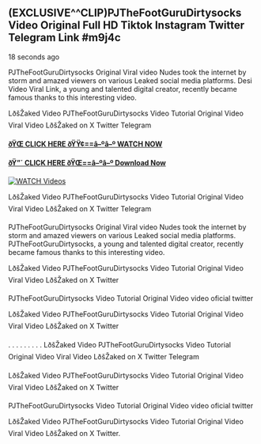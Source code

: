 ## (EXCLUSIVE^^CLIP)PJTheFootGuruDirtysocks Video Original Full HD Tiktok Instagram Twitter Telegram Link #m9j4c

18 seconds ago

PJTheFootGuruDirtysocks Original Viral video Nudes took the internet by storm and amazed viewers on various Leaked social media platforms. Desi Video Viral Link, a young and talented digital creator, recently became famous thanks to this interesting video.

LðšŽaked Video PJTheFootGuruDirtysocks Video Tutorial Original Video Viral Video LðšŽaked on X Twitter Telegram

**[ðŸŒ CLICK HERE ðŸŸ¢==â–ºâ–º WATCH NOW](https://clips-mediaa.blogspot.com/2025/02/video-viral-download.html)**

**[ðŸ”´ CLICK HERE ðŸŒ==â–ºâ–º Download Now](https://clips-mediaa.blogspot.com/2025/02/video-viral-download.html)**

[![WATCH Videos](https://i.imgur.com/dJHk4Zq.gif)](https://clips-mediaa.blogspot.com/2025/02/video-viral-download.html)

LðšŽaked Video PJTheFootGuruDirtysocks Video Tutorial Original Video Viral Video LðšŽaked on X Twitter Telegram

PJTheFootGuruDirtysocks Original Viral video Nudes took the internet by storm and amazed viewers on various Leaked social media platforms. PJTheFootGuruDirtysocks, a young and talented digital creator, recently became famous thanks to this interesting video.

LðšŽaked Video PJTheFootGuruDirtysocks Video Tutorial Original Video Viral Video LðšŽaked on X Twitter

PJTheFootGuruDirtysocks Video Tutorial Original Video video oficial twitter

LðšŽaked Video PJTheFootGuruDirtysocks Video Tutorial Original Video Viral Video LðšŽaked on X Twitter

. . . . . . . . . LðšŽaked Video PJTheFootGuruDirtysocks Video Tutorial Original Video Viral Video LðšŽaked on X Twitter Telegram

LðšŽaked Video PJTheFootGuruDirtysocks Video Tutorial Original Video Viral Video LðšŽaked on X Twitter

PJTheFootGuruDirtysocks Video Tutorial Original Video video oficial twitter

LðšŽaked Video PJTheFootGuruDirtysocks Video Tutorial Original Video Viral Video LðšŽaked on X Twitter.